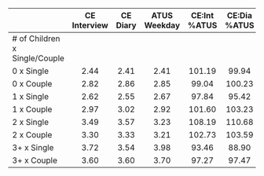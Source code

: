 
|                      | CE<br>Interview |  CE<br>Diary | ATUS<br>Weekday | CE:Int<br>%ATUS | CE:Dia<br>%ATUS |
| -------------------- | :----------: | :----------: | :----------: | :----------: | :----------: |
| # of Children x Single/Couple |              |              |              |              |              |
| 0 x Single           |         2.44 |         2.41 |         2.41 |       101.19 |        99.94 |
| 0 x Couple           |         2.82 |         2.86 |         2.85 |        99.04 |       100.23 |
| 1 x Single           |         2.62 |         2.55 |         2.67 |        97.84 |        95.42 |
| 1 x Couple           |         2.97 |         3.02 |         2.92 |       101.60 |       103.23 |
| 2 x Single           |         3.49 |         3.57 |         3.23 |       108.19 |       110.68 |
| 2 x Couple           |         3.30 |         3.33 |         3.21 |       102.73 |       103.59 |
| 3+ x Single          |         3.72 |         3.54 |         3.98 |        93.46 |        88.90 |
| 3+ x Couple          |         3.60 |         3.60 |         3.70 |        97.27 |        97.47 |

